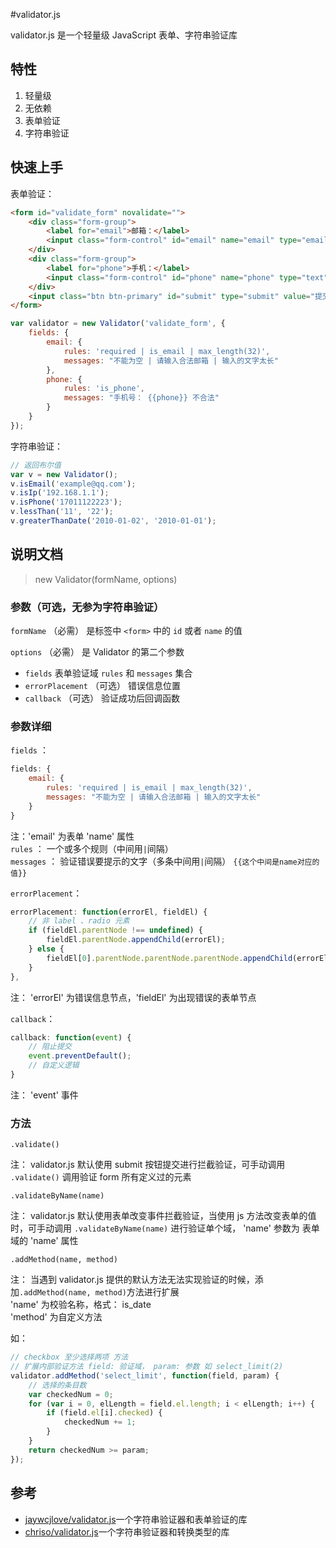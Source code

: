 #validator.js

validator.js 是一个轻量级 JavaScript 表单、字符串验证库

## 特性

 1. 轻量级
 2. 无依赖
 3. 表单验证
 4. 字符串验证

## 快速上手

表单验证：

```html
<form id="validate_form" novalidate="">
    <div class="form-group">
        <label for="email">邮箱：</label>
        <input class="form-control" id="email" name="email" type="email" placeholder="请输入邮箱" />
    </div>
    <div class="form-group">
        <label for="phone">手机：</label>
        <input class="form-control" id="phone" name="phone" type="text" placeholder="请输入手机号" />
    </div>
    <input class="btn btn-primary" id="submit" type="submit" value="提交" />
</form>
```

```js
var validator = new Validator('validate_form', {
    fields: {
        email: {
            rules: 'required | is_email | max_length(32)',
            messages: "不能为空 | 请输入合法邮箱 | 输入的文字太长"
        },
        phone: {
            rules: 'is_phone',
            messages: "手机号： {{phone}} 不合法"
        }
    }
});
```

字符串验证：

```js
// 返回布尔值
var v = new Validator();
v.isEmail('example@qq.com');
v.isIp('192.168.1.1');
v.isPhone('17011122223');
v.lessThan('11', '22');
v.greaterThanDate('2010-01-02', '2010-01-01');
```


## 说明文档

> new Validator(formName, options)

### 参数（可选，无参为字符串验证）

`formName` （必需） 是标签中 `<form>` 中的 `id` 或者 `name` 的值

`options` （必需） 是 Validator 的第二个参数

  * `fields` 表单验证域 `rules` 和 `messages` 集合
  * `errorPlacement` （可选） 错误信息位置
  * `callback` （可选） 验证成功后回调函数

### 参数详细

`fields` ：

```js
fields: {
    email: {
        rules: 'required | is_email | max_length(32)',
        messages: "不能为空 | 请输入合法邮箱 | 输入的文字太长"
    }
}
```

注：'email' 为表单 'name' 属性<br />
`rules` ： 一个或多个规则（中间用` | `间隔）<br />
`messages` ： 验证错误要提示的文字（多条中间用` | `间隔） `{{这个中间是name对应的值}}` <br />

`errorPlacement`：

```js
errorPlacement: function(errorEl, fieldEl) {
    // 非 label 、radio 元素
    if (fieldEl.parentNode !== undefined) {
        fieldEl.parentNode.appendChild(errorEl);
    } else {
        fieldEl[0].parentNode.parentNode.parentNode.appendChild(errorEl);
    }
},
```

注： 'errorEl' 为错误信息节点，'fieldEl' 为出现错误的表单节点

`callback`：

```js
callback: function(event) {
    // 阻止提交
    event.preventDefault();
    // 自定义逻辑
}
```

注： 'event' 事件



### 方法

`.validate()`

注： validator.js 默认使用 submit 按钮提交进行拦截验证，可手动调用 `.validate()` 调用验证 form 所有定义过的元素

`.validateByName(name)`

注： validator.js 默认使用表单改变事件拦截验证，当使用 js 方法改变表单的值时，可手动调用 `.validateByName(name)` 进行验证单个域， 'name' 参数为 表单域的 'name' 属性

`.addMethod(name, method)`

注： 当遇到 validator.js 提供的默认方法无法实现验证的时候，添加`.addMethod(name, method)`方法进行扩展<br />
'name' 为校验名称，格式： is_date<br />
'method' 为自定义方法

如：
```js
// checkbox 至少选择两项 方法
// 扩展内部验证方法 field: 验证域， param: 参数 如 select_limit(2)
validator.addMethod('select_limit', function(field, param) {
    // 选择的条目数
    var checkedNum = 0;
    for (var i = 0, elLength = field.el.length; i < elLength; i++) {
        if (field.el[i].checked) {
            checkedNum += 1;
        }
    }
    return checkedNum >= param;
});
```


## 参考

- [jaywcjlove/validator.js](https://github.com/jaywcjlove/validator.js)一个字符串验证器和表单验证的库
- [chriso/validator.js](https://github.com/chriso/validator.js)一个字符串验证器和转换类型的库
